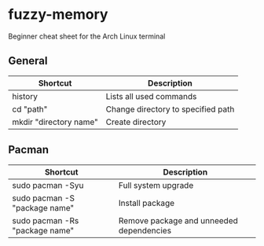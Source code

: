 # fuzzy-memory
Beginner cheat sheet for the Arch Linux terminal

## General
Shortcut | Description
---|---
history | Lists all used commands
cd "path" | Change directory to specified path
mkdir "directory name" | Create directory

## Pacman
Shortcut | Description 
---|---
sudo pacman -Syu | Full system upgrade
sudo pacman -S "package name" | Install package
sudo pacman -Rs "package name" | Remove package and unneeded dependencies
